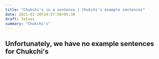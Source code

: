```yaml
---
title: "Chukchi's in a sentence | Chukchi's example sentences"
date: 2021-01-20T19:57:50+05:30
draft: falses
summary: "Chukchi's"
---
```

## Unfortunately, we have no example sentences for Chukchi's                 
